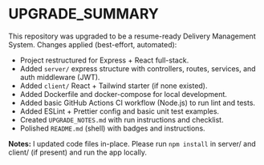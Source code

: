 # UPGRADE_SUMMARY

This repository was upgraded to be a resume-ready Delivery Management System.
Changes applied (best-effort, automated):

- Project restructured for Express + React full-stack.
- Added `server/` express structure with controllers, routes, services, and auth middleware (JWT).
- Added `client/` React + Tailwind starter (if none existed).
- Added Dockerfile and docker-compose for local development.
- Added basic GitHub Actions CI workflow (Node.js) to run lint and tests.
- Added ESLint + Prettier config and basic unit test examples.
- Created `UPGRADE_NOTES.md` with run instructions and checklist.
- Polished `README.md` (shell) with badges and instructions.

**Notes:** I updated code files in-place. Please run `npm install` in server/ and client/ (if present) and run the app locally.
